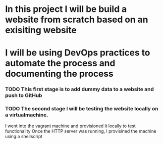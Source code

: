 # In this project I will be build a website from scratch based on an exisiting website
# I will be using DevOps practices to automate the process and documenting the process

### TODO This first stage is to add dummy data to a website and push to GitHub

### TODO The second stage I will be testing the website locally on a virtualmachine.
  I went into the vagrant machine and provisioned it locally to test functionality
  Once the HTTP server was running, I provisined the machine using a shellscript
